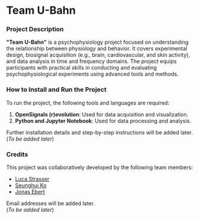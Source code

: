 # Team U-Bahn

### Project Description
**"Team U-Bahn"** is a psychophysiology project focused on understanding the relationship between physiology and behavior. It covers experimental design, biosignal acquisition (e.g., brain, cardiovascular, and skin activity), and data analysis in time and frequency domains. The project equips participants with practical skills in conducting and evaluating psychophysiological experiments using advanced tools and methods.

### How to Install and Run the Project
To run the project, the following tools and languages are required:

1. **OpenSignals (r)evolution**: Used for data acquisition and visualization.
2. **Python and Jupyter Notebook**: Used for data processing and analysis.

Further installation details and step-by-step instructions will be added later.  
(*To be added later*)

### Credits
This project was collaboratively developed by the following team members:

- [Luca Strasser](https://github.com/LucaStrasser)
- [Seunghui Ko](https://github.com/seunghuiko)
- [Jonas Ebert](https://github.com/JonasEbert17)

Email addresses will be added later.  
(*To be added later*)